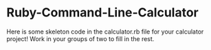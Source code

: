 # Ruby-Command-Line-Calculator

Here is some skeleton code in the calculator.rb file for your calculator project! Work in your groups of two to fill in the rest. 
